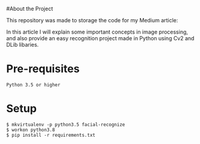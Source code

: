 #About the Project

This repository was made to storage the code for my Medium article:

<url> 
 
In this article I will explain some important concepts in image processing, and also provide an easy recognition project made in Python using Cv2 and DLib libaries.

# Pre-requisites

    Python 3.5 or higher

# Setup

    $ mkvirtualenv -p python3.5 facial-recognize
    $ workon python3.8
    $ pip install -r requirements.txt